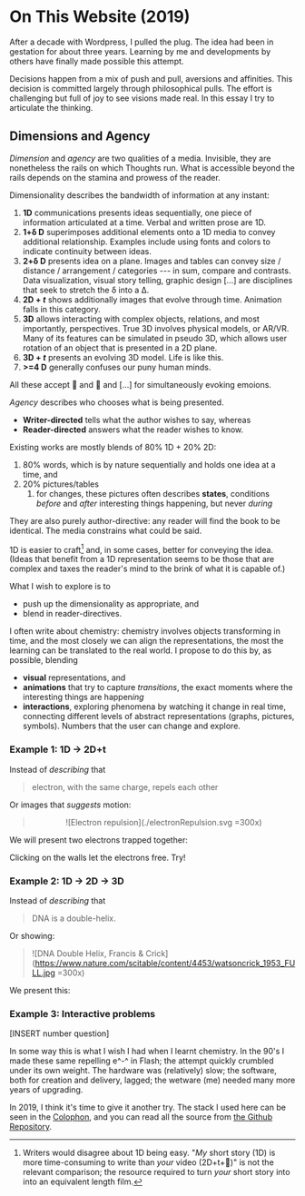 # On This Website (2019)

After a decade with Wordpress, I pulled the plug.  The idea had been in gestation for about three years.  Learning by me and developments by others have finally made possible this attempt.

Decisions happen from a mix of push and pull, aversions and affinities.  This decision is committed largely through philosophical pulls.  The effort is challenging but full of joy to see visions made real.  In this essay I try to articulate the thinking.

## Dimensions and Agency

*Dimension* and *agency* are two qualities of a media.  Invisible, they are nonetheless the rails on which Thoughts run.  What is accessible beyond the rails depends on the stamina and prowess of the reader.

Dimensionality describes the bandwidth of information at any instant:

1. **1D** communications presents ideas sequentially, one piece of information articulated at a time.  Verbal and written prose are 1D.
2. **1+δ D** superimposes additional elements onto a 1D media to convey additional relationship.  Examples include using fonts and colors to indicate continuity between ideas.
3. **2+δ D** presents idea on a plane.  Images and tables can convey size / distance / arrangement / categories --- in sum, compare and contrasts.  Data visualization, visual story telling, graphic design [...] are disciplines that seek to stretch the δ into a Δ.
4. **2D + _t_** shows additionally images that evolve through time.  Animation falls in this category.
5. **3D** allows interacting with complex objects, relations, and most importantly, perspectives.  True 3D involves physical models, or AR/VR.  Many of its features can be simulated in pseudo 3D, which allows user rotation of an object that is presented in a 2D plane.
6. **3D + _t_** presents an evolving 3D model.  Life is like this.
7. **>=4 D** generally confuses our puny human minds.

All these accept 🎵 and 🌹 and [...] for simultaneously evoking emoions.

*Agency* describes who chooses what is being presented.

* **Writer-directed** tells what the author wishes to say, whereas
* **Reader-directed** answers what the reader wishes to know.

Existing works are mostly blends of 80% 1D + 20% 2D:

1. 80% words, which is by nature sequentially and holds one idea at a time, and
2. 20% pictures/tables
   1. for changes, these pictures often describes **states**, conditions *before* and *after* interesting things happening, but never *during*

They are also purely author-directive: any reader will find the book to be identical.  The media constrains what could be said.

1D is easier to craft[^ease] and, in some cases, better for conveying the idea.  (Ideas that benefit from a 1D representation seems to be those that are complex and taxes the reader's mind to the brink of what it is capable of.)

[^ease]: Writers would disagree about 1D being easy.  "*My* short story (1D) is more time-consuming to write than *your* video (2D+t+🎵)" is not the relevant comparison; the resource required to turn *your* short story into into an equivalent length film.

What I wish to explore is to 

* push up the dimensionality as appropriate, and 
* blend in reader-directives.  
  
I often write about chemistry: chemistry involves objects transforming in time, and the most closely we can align the representations, the most the learning can be translated to the real world.  I propose to do this by, as possible, blending 

* **visual** representations, and
* **animations** that try to capture *transitions*, the exact moments where the interesting things are happen*ing*
* **interactions**, exploring phenomena by watching it change in real time, connecting different levels of abstract representations (graphs, pictures, symbols).  Numbers that the user can change and explore.

### Example 1: 1D -> 2D+t

Instead of *describing* that

>  electron, with the same charge, repels each other

Or images that *suggests* motion:

<center>

> ![Electron repulsion](./electronRepulsion.svg =300x)

</center>

We will present two electrons trapped together:

<center>

<anim-electronRepulsionSimple />

</center>

Clicking on the walls let the electrons free.  Try!

### Example 2: 1D -> 2D -> 3D

Instead of *describing* that

> DNA is a double-helix.

Or showing:

> ![DNA Double Helix, Francis & Crick](https://www.nature.com/scitable/content/4453/watsoncrick_1953_FULL.jpg =300x)

We present this:

<Molecule pdb="1bna" />

### Example 3: Interactive problems

[INSERT number question]

In some way this is what I wish I had when I learnt chemistry.  In the 90's I made these same repelling e^-^ in Flash; the attempt quickly crumbled under its own weight.  The hardware was (relatively) slow; the software, both for creation and delivery, lagged; the wetware (me) needed many more years of upgrading.

<!-- [INSERT WARDLEY MAP OF NICHE: vert: Visibility, hor: evolution] -->

In 2019, I think it's time to give it another try.  The stack I used here can be seen in the [Colophon](../colophon.html), and you can read all the source from [the Github Repository](https://github.com/jkwchui/chem-jon-hk).

<!-- ## Cultural Statement

The Internet of the 90s was weird & clunky, but the Internet of the 10s is a disease.  The business model of the day is to capture your attention, make you addicted, surveille you, and sell it to the highest bidder.  It has adverse social consequences.  It's wrong.

The Internet needs not be a parasite that injects a neural toxin to manipulate its host.  We need more examples  -->